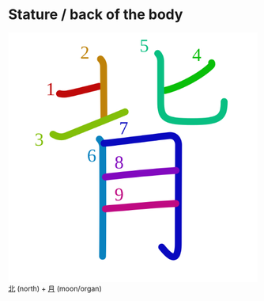 # Stature / back of the body
![80cc](Kanji/kanji-colorize/80cc.svg)
[北](Kanji/kanji-dict/北.md) (north) + [月](Kanji/kanji-dict/月.md) (moon/organ) 